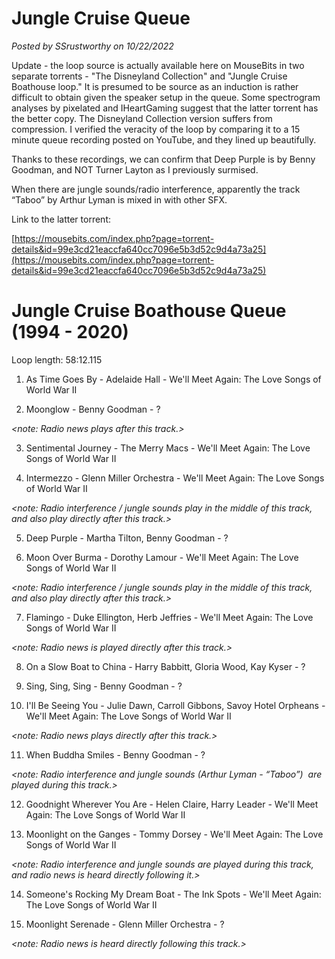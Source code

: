 # Jungle Cruise Queue

*Posted by SSrustworthy on 10/22/2022*

Update - the loop source is actually available here on MouseBits in two separate torrents - "The Disneyland Collection" and "Jungle Cruise Boathouse loop." It is presumed to be source as an induction is rather difficult to obtain given the speaker setup in the queue. Some spectrogram analyses by pixelated and IHeartGaming suggest that the latter torrent has the better copy. The Disneyland Collection version suffers from compression. I verified the veracity of the loop by comparing it to a 15 minute queue recording posted on YouTube, and they lined up beautifully.

Thanks to these recordings, we can confirm that Deep Purple is by Benny Goodman, and NOT Turner Layton as I previously surmised.

When there are jungle sounds/radio interference, apparently the track “Taboo” by Arthur Lyman is mixed in with other SFX.

Link to the latter torrent:

[https://mousebits.com/index.php?page=torrent-details&id=99e3cd21eaccfa640cc7096e5b3d52c9d4a73a25](https://mousebits.com/index.php?page=torrent-details&id=99e3cd21eaccfa640cc7096e5b3d52c9d4a73a25)

# **Jungle Cruise Boathouse Queue (1994 - 2020)**

Loop length: 58:12.115

*<Radio news>*

1. As Time Goes By - Adelaide Hall - We'll Meet Again: The Love Songs of World War II

2. Moonglow - Benny Goodman - ?

*<note: Radio news plays after this track.>*

3. Sentimental Journey - The Merry Macs - We'll Meet Again: The Love Songs of World War II

4. Intermezzo - Glenn Miller Orchestra - We'll Meet Again: The Love Songs of World War II

*<note: Radio interference / jungle sounds play in the middle of this track, and also play directly after this track.>*

5. Deep Purple - Martha Tilton, Benny Goodman - ?

6. Moon Over Burma - Dorothy Lamour - We'll Meet Again: The Love Songs of World War II

*<note: Radio interference / jungle sounds play in the middle of this track, and also play directly after this track.>*

7. Flamingo - Duke Ellington, Herb Jeffries - We'll Meet Again: The Love Songs of World War II

*<note: Radio news is played directly after this track.>*

8. On a Slow Boat to China - Harry Babbitt, Gloria Wood, Kay Kyser - ?

9. Sing, Sing, Sing - Benny Goodman - ?

10. I'll Be Seeing You - Julie Dawn, Carroll Gibbons, Savoy Hotel Orpheans - We'll Meet Again: The Love Songs of World War II

*<note: Radio news plays directly after this track.>*

11. When Buddha Smiles - Benny Goodman - ?

*<note: Radio interference and jungle sounds (Arthur Lyman - “Taboo”)  are played during this track.>*

12. Goodnight Wherever You Are - Helen Claire, Harry Leader - We'll Meet Again: The Love Songs of World War II

13. Moonlight on the Ganges - Tommy Dorsey - We'll Meet Again: The Love Songs of World War II

*<note: Radio interference and jungle sounds are played during this track, and radio news is heard directly following it.>*

14. Someone's Rocking My Dream Boat - The Ink Spots - We'll Meet Again: The Love Songs of World War II

15. Moonlight Serenade - Glenn Miller Orchestra - ?

*<note: Radio news is heard directly following this track.>*